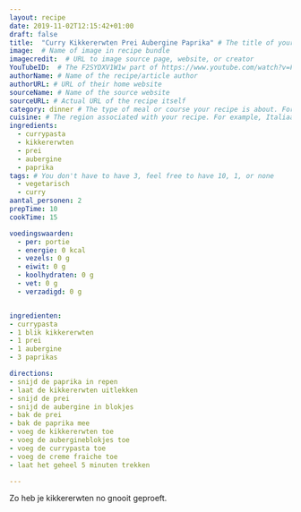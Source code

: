 ```yaml
---
layout: recipe
date: 2019-11-02T12:15:42+01:00
draft: false
title:  "Curry Kikkererwten Prei Aubergine Paprika" # The title of your awesome recipe
image:  # Name of image in recipe bundle
imagecredit:  # URL to image source page, website, or creator
YouTubeID:  # The F2SYDXV1W1w part of https://www.youtube.com/watch?v=F2SYDXV1W1w
authorName: # Name of the recipe/article author
authorURL: # URL of their home website
sourceName: # Name of the source website
sourceURL: # Actual URL of the recipe itself
category: dinner # The type of meal or course your recipe is about. For example: "dinner", "entree", or "dessert".
cuisine: # The region associated with your recipe. For example, Italiaans, Mediterraans", or Eigen.
ingredients:
  - currypasta
  - kikkererwten
  - prei
  - aubergine
  - paprika
tags: # You don't have to have 3, feel free to have 10, 1, or none
  - vegetarisch
  - curry
aantal_personen: 2
prepTime: 10
cookTime: 15

voedingswaarden:
  - per: portie
  - energie: 0 kcal
  - vezels: 0 g
  - eiwit: 0 g
  - koolhydraten: 0 g
  - vet: 0 g
  - verzadigd: 0 g


ingredienten:
- currypasta
- 1 blik kikkererwten
- 1 prei
- 1 aubergine
- 3 paprikas

directions:
- snijd de paprika in repen
- laat de kikkererwten uitlekken
- snijd de prei
- snijd de aubergine in blokjes
- bak de prei
- bak de paprika mee
- voeg de kikkererwten toe
- voeg de aubergineblokjes toe
- voeg de currypasta toe
- voeg de creme fraiche toe
- laat het geheel 5 minuten trekken

---
```


Zo heb je kikkererwten no gnooit geproeft.
